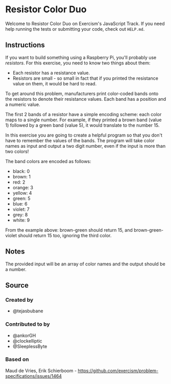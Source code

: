 # Resistor Color Duo

Welcome to Resistor Color Duo on Exercism's JavaScript Track.
If you need help running the tests or submitting your code, check out `HELP.md`.

## Instructions

If you want to build something using a Raspberry Pi, you'll probably use _resistors_.
For this exercise, you need to know two things about them:

- Each resistor has a resistance value.
- Resistors are small - so small in fact that if you printed the resistance value on them, it would be hard to read.

To get around this problem, manufacturers print color-coded bands onto the resistors to denote their resistance values.
Each band has a position and a numeric value.

The first 2 bands of a resistor have a simple encoding scheme: each color maps to a single number.
For example, if they printed a brown band (value 1) followed by a green band (value 5), it would translate to the number 15.

In this exercise you are going to create a helpful program so that you don't have to remember the values of the bands.
The program will take color names as input and output a two digit number, even if the input is more than two colors!

The band colors are encoded as follows:

- black: 0
- brown: 1
- red: 2
- orange: 3
- yellow: 4
- green: 5
- blue: 6
- violet: 7
- grey: 8
- white: 9

From the example above:
brown-green should return 15, and
brown-green-violet should return 15 too, ignoring the third color.

## Notes

The provided input will be an array of color names and the output should be a number.

## Source

### Created by

- @tejasbubane

### Contributed to by

- @ankorGH
- @clockelliptic
- @SleeplessByte

### Based on

Maud de Vries, Erik Schierboom - https://github.com/exercism/problem-specifications/issues/1464